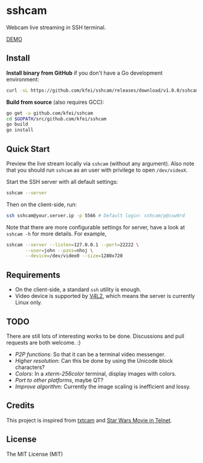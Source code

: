 # sshcam

Webcam live streaming in SSH terminal.

[DEMO](https://asciinema.org/a/14968)

## Install

**Install binary from GitHub** if you don't have a Go development environment:

```bash
curl -sL https://github.com/kfei/sshcam/releases/download/v1.0.0/sshcam-v1.0.0-x64.tar.bz | tar xj
```

**Build from source** (also requires GCC):

```bash
go get -u github.com/kfei/sshcam
cd $GOPATH/src/github.com/kfei/sshcam
go build
go install
```

## Quick Start

Preview the live stream locally via `sshcam` (without any argument). Also note
that you should run `sshcam` as an user with privilege to open `/dev/videoX`.

Start the SSH server with all default settings:

```bash
sshcam --server
```

Then on the client-side, run:

```bash
ssh sshcam@your.server.ip -p 5566 # Default login: sshcam/p@ssw0rd
```

Note that there are more configurable settings for server, have a look at
`sshcam -h` for more details. For example,

```bash
sshcam --server --listen=127.0.0.1 --port=22222 \
       --user=john --pass=nhoj \
       --device=/dev/video0 --size=1280x720
```

## Requirements

  - On the client-side, a standard `ssh` utility is enough.
  - Video device is supported by 
    [V4L2](https://www.kernel.org/doc/Documentation/video4linux/v4l2-framework.txt),
    which means the server is currently Linux only.

## TODO

There are still lots of interesting works to be done. Discussions and pull
requests are both welcome. :)

  - *P2P functions*: So that it can be a terminal video messenger.
  - *Higher resolution*: Can this be done by using the Unicode block
    characters?
  - *Colors*: In a *xterm-256color* terminal, display images with colors.
  - *Port to other platforms*, maybe QT?
  - *Improve algorithm*: Currently the image scaling is inefficient and lossy.

## Credits

This project is inspired from [txtcam](https://github.com/dhotson/txtcam) and
[Star Wars Movie in Telnet](telnet://towel.blinkenlights.nl).

## License

The MIT License (MIT)
